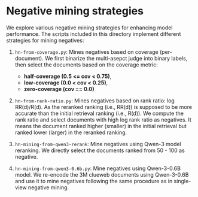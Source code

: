 # Negative mining strategies

We explore various negative mining strategies for enhancing model performance. 
The scripts included in this directory implement different strategies for mining negatives:

1. `hn-from-coverage.py`: Mines negatives based on coverage (per-document). We first binarize the multi-asepct judge into binary labels, then select the documents based on the coverage metric:
    - **half-coverage (0.5 <= cov < 0.75)**,
    - **low-coverage (0.0 < cov < 0.25)**, 
    - **zero-coverage (cov == 0.0)**

2. `hn-from-rank-ratio.py`: Mines negatives based on rank ratio: log RR(d)/R(d). 
As the reranked ranking (i.e., RR(d)) is supposed to be more accurate than the initial retrieval ranking (i.e., R(d)). We compute the rank ratio and select documents with high log rank ratio as negatives. It means the document ranked higher (smaller) in the initial retrieval but ranked lower (larger) in the reranked ranking.

3. `hn-mining-from-qwen3-rerank`: Mine negatives using Qwen-3 model reranking. We directly select the documents ranked from 50 - 100 as negative.

4. `hn-mining-from-qwen3-0.6b.py`: Mine negatives using Qwen-3-0.6B model. We re-encode the 3M clueweb documents using Qwen-3-0.6B and use it to mine negatives following the same procedure as in single-view negative mining.
